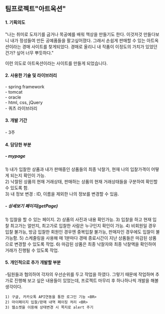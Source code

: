 <H2>팀프로젝트"아트옥션"</H2>


<H4>1. 기획의도</H4>
  "나는 취미로 도자기를 굽거나 목공예를 배워 책상을 만들기도 한다.   
  이것저것 만들다보니 내가 정성들여 만든 공예품들을 팔고싶어졌다.   
  그래서 손쉽게 판매할 수 있는 아트옥션이라는 경매 사이트를 찾게되었다.   
  경매로 올리니 내 작품이 이정도의 가치가 있었던건가? 싶어 너무 뿌듯하다."   
  
  이런 의도로 아트옥션이라는 사이트를 만들게 되었습니다.
  
<H4>2. 사용한 기술 및 라이브러리</H4>
  - spring framework <br>
  - tomcat <br>
  - oracle <br>
  - html, css, jQuery <br>
  - 쿼츠 라이브러리<br>
  
<H4>3. 개발 기간</H4>
  - 3주
  
<H4>4. 담당한 부분</H4>
  <H5>- mypage</H5>
    1) 내가 입찰한 상품과 내가 판매중인 상품들의 최종 낙찰가, 현재 나의 입찰가격이 어떻게 되는지 확인이 가능.<br>
    2) 낙찰된 상품의 현재 거래상태, 판매하는 상품의 현재 거래상태들을 구분하여 확인할 수 있도록 함.<br>
    3) 내 정보 변경 : ID, 이름을 제외한 나의 정보를 변경할 수 있음.<br>
  
  <H5>- 상세보기 페이지(getPage)</H5>
    1) 입찰을 할 수 있는 페이지.
    2) 상품의 사진과 내용 확인가능.
    3) 입찰을 하고 현재 입찰 최고가는 얼만지, 최고가로 입찰한 사람은 누구인지 확인이 가능.
    4) 비회원일 경우 입찰 불가능, 방금 입찰한 회원인 경우엔 중복입찰 불가능, 판매자인 경우에도 입찰이 불가능함.
    5) 스케줄링을 사용해 매 1분마다 경매 종료시간이 지난 상품들은 마감된 상품으로 변경할 수 있도록 작업.
    6) 마감된 상품은 최종 낙찰자와 최종 낙찰액을 확인하여 거래가 진행될 수 있도록 작업.
    
<H4>5. 개인적으로 추가 개발할 부분</H4>
   -팀원들과 협의하여 각자의 우선순위를 두고 작업을 하였다. 그렇기 때문에 작업하며 추가로 진행해 보고 싶은 내용들이 있었는데,
    프로젝트 마무리 후 하나하나씩 개발을 해볼 생각이다.
   
    1) 구글, 카카오톡 API연동을 통한 로그인 기능 <BR>
    2) 마이페이지 입찰/판매 내역 페이징 처리 <BR>
    3) 웹소켓을 이용해 상태변경 시 쪽지로 alert 주기
    
    
    
